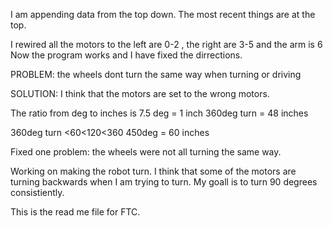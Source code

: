 I am appending data from the top down.  The most recent things are at the top.

I rewired all the motors to the left are 0-2 , the right are 3-5 and the arm is 6
Now the program works and I have fixed the dirrections.


PROBLEM:
the wheels dont turn the same way when turning or driving

SOLUTION:
I think that the motors are set to the wrong motors.


The ratio from deg to inches is 7.5 deg = 1 inch
360deg turn = 48 inches

360deg turn <60<120<360
450deg = 60 inches


Fixed one problem: the wheels were not all turning the same way.


Working on making the robot turn.  I think that some of the motors are turning backwards when I am trying to turn.  My goall is to turn 90 degrees consistiently.


This is the read me file for FTC.  


